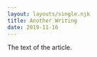 ```yaml
---
layout: layouts/single.njk
title: Another Writing
date: 2019-11-16
---
```


The text of the article.